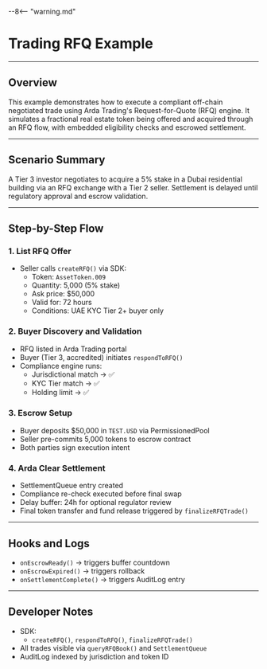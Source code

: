 --8<-- "warning.md"

# Trading RFQ Example

---

## Overview

This example demonstrates how to execute a compliant off-chain negotiated trade using Arda Trading's Request-for-Quote (RFQ) engine. It simulates a fractional real estate token being offered and acquired through an RFQ flow, with embedded eligibility checks and escrowed settlement.

---

## Scenario Summary

A Tier 3 investor negotiates to acquire a 5% stake in a Dubai residential building via an RFQ exchange with a Tier 2 seller. Settlement is delayed until regulatory approval and escrow validation.

---

## Step-by-Step Flow

### 1. **List RFQ Offer**

- Seller calls `createRFQ()` via SDK:
  - Token: `AssetToken.009`
  - Quantity: 5,000 (5% stake)
  - Ask price: $50,000
  - Valid for: 72 hours
  - Conditions: UAE KYC Tier 2+ buyer only

### 2. **Buyer Discovery and Validation**

- RFQ listed in Arda Trading portal
- Buyer (Tier 3, accredited) initiates `respondToRFQ()`
- Compliance engine runs:
  - Jurisdictional match → ✅
  - KYC Tier match → ✅
  - Holding limit → ✅

### 3. **Escrow Setup**

- Buyer deposits $50,000 in `TEST.USD` via PermissionedPool
- Seller pre-commits 5,000 tokens to escrow contract
- Both parties sign execution intent

### 4. **Arda Clear Settlement**

- SettlementQueue entry created
- Compliance re-check executed before final swap
- Delay buffer: 24h for optional regulator review
- Final token transfer and fund release triggered by `finalizeRFQTrade()`

---

## Hooks and Logs

- `onEscrowReady()` → triggers buffer countdown
- `onEscrowExpired()` → triggers rollback
- `onSettlementComplete()` → triggers AuditLog entry

---

## Developer Notes

- SDK:
  - `createRFQ()`, `respondToRFQ()`, `finalizeRFQTrade()`
- All trades visible via `queryRFQBook()` and `SettlementQueue`
- AuditLog indexed by jurisdiction and token ID
